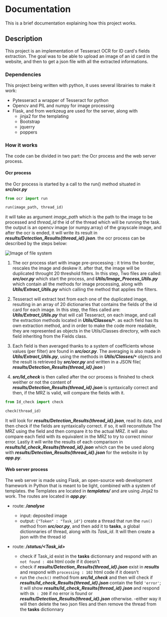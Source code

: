 # Documentation

This is a brief documentation explaining how this project works.

## Description

This project is an implementation of Tesseract OCR for ID card's fields extraction. The goal was to be able to upload an image of an id card in the website,
and then to get a json file with all the extracted informations.

### Dependencies
This project being written with python, it uses several librairies to make it work:

- Pytesseract a wrapper of Tesseract for python
- Opencv and PIL and numpy for image processing 
- Flask, and from werkzeug are used for the server, along with
  - jinja2 for the templating
  - Bootstrap
  - jquerry
  - poppers


### How it works

The code can be divided in two part: the Ocr process and the web server process.

#### Ocr process

the Ocr process is started by a call to the run() method situated in __*src/ocr.py*__

```python
from ocr import run

run(image_path, thread_id)
```
it will take as argument *image_path* which is the path to the image to be processed and *thread_id* the id of the thread which will be running the task. the output is an opencv image (or numpy.array) of the grayscale image, and after the ocr is ended, it will write its result in __*results/Detection_Results{thread_id}.json*__.
the ocr process can be described by the steps below:

![Image of file system](https://github.com/youssef-e/Pytesseract-Opencv/blob/master/Documentation/images/schema1.png)

1. The ocr process start with image pre-processing : it trims the border, rescales the image and deskew it. after that, the image will be duplicated throught 20 threshold filters.
	In this step, Two files are called: __*src/ocr.py*__ which start the process, and __*Utils/Image_Process_Utils.py*__ which contain all the methods for image processing, along with __*Utils/Extract_Utils.py*__ which calling the method that applies the filters.

2. Tesseract will extract text from each one of the duplicated image, resulting in an array of 20 dictionaries that contains the fields of the id card for each image. 
	In this step, the files called are: __*Utils/Extract_Utils.py*__ that will call Tesseract, on each image, and call the extraction methods located in __*Utils/Classes/`*`*__.
	as each field has its own extraction method, and in order to make the code more readable, they are represented as objects in the Utils/Classes directory, with each field inheriting from the Fields class.

3. Each field is then averaged thanks to a system of coefficients whose values (per filter) are found in __*src/ocr.py*__. The averaging is also made in __*Utils/Extract_Utils.py*__, using the methods in __*Utils/Classes/`*`*__ objects and the result is retrieved by __*src/ocr.py*__ and  written in a JSON file( __*results/Detection_Results{thread_id}.json*__ )


4. __*src/Id_check*__ is then called after the ocr process is finished to check weither or not the content of __*results/Detection_Results{thread_id}.json*__ is syntaxically correct and then, if the MRZ is valid, will compare the fields with it.
```python
from Id_check import check

check(thread_id)
```
It will look for __*results/Detection_Results{thread_id}.json*__, read its data, and then check if the fields are syntaxically correct. if so, it will reconstitute The MRZ using the field and then compare it to the actual MRZ. it will also compare each field with its equivalent in the MRZ to try to correct minor error. Lastly it will write the results of each comparison in __*results/Id_check_Results{thread_id}.json*__ which can the be used along with __*results/Detection_Results{thread_id}.json*__ for the website in by __*app.py*__.
	
#### Web server process

The web server is made using Flask, an open-source web development framework in Python that is meant to be light, combined with a system of templates. the Templates are located in __*templates/*__ and are using Jinja2 to work. The routes are located in __*app.py*__:

- route: __*/analyse*__
  * input: deposited image
  * output: `{"Token" : "Task_id"}`
  create a thread that run the `run()` method from __*src/ocr.py*__, and then add it to **tasks**, a global dictionnaries of thread, along with its *Task_id*. It will then create a json with the thread id

- route: __*/status/<Task_id>*__

  - check if Task_id exist in the **tasks** dictionnary and respond with an  `not found : 404` html code if it doesn't
  - check if __*results/Detection_Results{thread_id}.json*__  exist in __*results*__ and respond with `processing : 102` html code if it doesn't
  - run the `check()` method from __*src/Id_check*__ and then will check if __*results/Id_check_Results{thread_id}.json*__ contain the field `'error'`; it will show __*results/Id_check_Results{thread_id}.json*__ and respond with `Ok : 200` if no error is found or __*results/Detection_Results{thread_id}.json*__ otherwise.
  -either way it will then delete the two json files and then remove the thread from the **tasks** dictionnary
